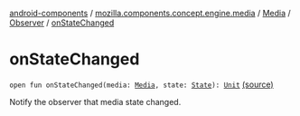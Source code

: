 [android-components](../../../index.md) / [mozilla.components.concept.engine.media](../../index.md) / [Media](../index.md) / [Observer](index.md) / [onStateChanged](./on-state-changed.md)

# onStateChanged

`open fun onStateChanged(media: `[`Media`](../index.md)`, state: `[`State`](../-state/index.md)`): `[`Unit`](https://kotlinlang.org/api/latest/jvm/stdlib/kotlin/-unit/index.html) [(source)](https://github.com/mozilla-mobile/android-components/blob/master/components/concept/engine/src/main/java/mozilla/components/concept/engine/media/Media.kt#L60)

Notify the observer that media state changed.


